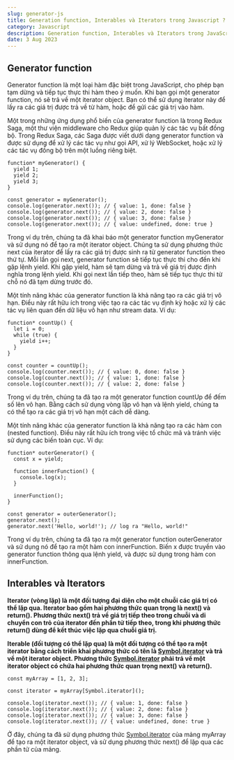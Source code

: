 ```yaml
---
slug: generator-js
title: Generation function, Interables và Iterators trong Javascript ?
category: Javascript
description: Generation function, Interables và Iterators trong JavaScript."
date: 3 Aug 2023
---
```

## Generator function
Generator function là một loại hàm đặc biệt trong JavaScript, cho phép bạn tạm dừng và tiếp tục thực thi hàm theo ý muốn. Khi bạn gọi một generator function, nó sẽ trả về một iterator object. Bạn có thể sử dụng iterator này để lấy ra các giá trị được trả về từ hàm, hoặc để gửi các giá trị vào hàm.

Một trong những ứng dụng phổ biến của generator function là trong Redux Saga, một thư viện middleware cho Redux giúp quản lý các tác vụ bất đồng bộ. Trong Redux Saga, các Saga được viết dưới dạng generator function và được sử dụng để xử lý các tác vụ như gọi API, xử lý WebSocket, hoặc xử lý các tác vụ đồng bộ trên một luồng riêng biệt.

```
function* myGenerator() {
  yield 1;
  yield 2;
  yield 3;
}

const generator = myGenerator();
console.log(generator.next()); // { value: 1, done: false }
console.log(generator.next()); // { value: 2, done: false }
console.log(generator.next()); // { value: 3, done: false }
console.log(generator.next()); // { value: undefined, done: true }
```

Trong ví dụ trên, chúng ta đã khai báo một generator function myGenerator và sử dụng nó để tạo ra một iterator object. Chúng ta sử dụng phương thức next của iterator để lấy ra các giá trị được sinh ra từ generator function theo thứ tự. Mỗi lần gọi next, generator function sẽ tiếp tục thực thi cho đến khi gặp lệnh yield. Khi gặp yield, hàm sẽ tạm dừng và trả về giá trị được định nghĩa trong lệnh yield. Khi gọi next lần tiếp theo, hàm sẽ tiếp tục thực thi từ chỗ nó đã tạm dừng trước đó.

Một tính năng khác của generator function là khả năng tạo ra các giá trị vô hạn. Điều này rất hữu ích trong việc tạo ra các tác vụ định kỳ hoặc xử lý các tác vụ liên quan đến dữ liệu vô hạn như stream data. Ví dụ:
```
function* countUp() {
  let i = 0;
  while (true) {
    yield i++;
  }
}

const counter = countUp();
console.log(counter.next()); // { value: 0, done: false }
console.log(counter.next()); // { value: 1, done: false }
console.log(counter.next()); // { value: 2, done: false }
```

Trong ví dụ trên, chúng ta đã tạo ra một generator function countUp để đếm số lên vô hạn. Bằng cách sử dụng vòng lặp vô hạn và lệnh yield, chúng ta có thể tạo ra các giá trị vô hạn một cách dễ dàng.

Một tính năng khác của generator function là khả năng tạo ra các hàm con (nested function). Điều này rất hữu ích trong việc tổ chức mã và tránh việc sử dụng các biến toàn cục. Ví dụ:
```
function* outerGenerator() {
  const x = yield;
  
  function innerFunction() {
    console.log(x);
  }
  
  innerFunction();
}

const generator = outerGenerator();
generator.next();
generator.next('Hello, world!'); // log ra "Hello, world!"
```
Trong ví dụ trên, chúng ta đã tạo ra một generator function outerGenerator và sử dụng nó để tạo ra một hàm con innerFunction. Biến x được truyền vào generator function thông qua lệnh yield, và được sử dụng trong hàm con innerFunction.

## Interables và Iterators
<b>Iterator (vòng lặp) là một đối tượng đại diện cho một chuỗi các giá trị có thể lặp qua. Iterator bao gồm hai phương thức quan trọng là next() và return(). Phương thức next() trả về giá trị tiếp theo trong chuỗi và di chuyển con trỏ của iterator đến phần tử tiếp theo, trong khi phương thức return() dùng để kết thúc việc lặp qua chuỗi giá trị.</b>

<b>Iterable (đối tượng có thể lặp qua) là một đối tượng có thể tạo ra một iterator bằng cách triển khai phương thức có tên là [Symbol.iterator]() và trả về một iterator object. Phương thức [Symbol.iterator]() phải trả về một iterator object có chứa hai phương thức quan trọng next() và return().</b>
```
const myArray = [1, 2, 3];

const iterator = myArray[Symbol.iterator]();

console.log(iterator.next()); // { value: 1, done: false }
console.log(iterator.next()); // { value: 2, done: false }
console.log(iterator.next()); // { value: 3, done: false }
console.log(iterator.next()); // { value: undefined, done: true }
```
Ở đây, chúng ta đã sử dụng phương thức [Symbol.iterator]() của mảng myArray để tạo ra một iterator object, và sử dụng phương thức next() để lặp qua các phần tử của mảng.
